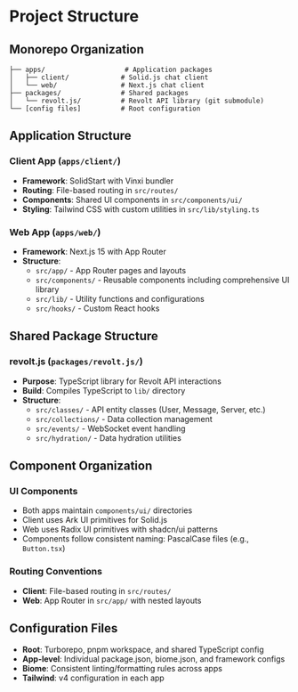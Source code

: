 # Project Structure

## Monorepo Organization
```
├── apps/                    # Application packages
│   ├── client/             # Solid.js chat client
│   └── web/                # Next.js chat client
├── packages/               # Shared packages
│   └── revolt.js/          # Revolt API library (git submodule)
└── [config files]          # Root configuration
```

## Application Structure

### Client App (`apps/client/`)
- **Framework**: SolidStart with Vinxi bundler
- **Routing**: File-based routing in `src/routes/`
- **Components**: Shared UI components in `src/components/ui/`
- **Styling**: Tailwind CSS with custom utilities in `src/lib/styling.ts`

### Web App (`apps/web/`)
- **Framework**: Next.js 15 with App Router
- **Structure**: 
  - `src/app/` - App Router pages and layouts
  - `src/components/` - Reusable components including comprehensive UI library
  - `src/lib/` - Utility functions and configurations
  - `src/hooks/` - Custom React hooks

## Shared Package Structure

### revolt.js (`packages/revolt.js/`)
- **Purpose**: TypeScript library for Revolt API interactions
- **Build**: Compiles TypeScript to `lib/` directory
- **Structure**:
  - `src/classes/` - API entity classes (User, Message, Server, etc.)
  - `src/collections/` - Data collection management
  - `src/events/` - WebSocket event handling
  - `src/hydration/` - Data hydration utilities

## Component Organization

### UI Components
- Both apps maintain `components/ui/` directories
- Client uses Ark UI primitives for Solid.js
- Web uses Radix UI primitives with shadcn/ui patterns
- Components follow consistent naming: PascalCase files (e.g., `Button.tsx`)

### Routing Conventions
- **Client**: File-based routing in `src/routes/`
- **Web**: App Router in `src/app/` with nested layouts

## Configuration Files
- **Root**: Turborepo, pnpm workspace, and shared TypeScript config
- **App-level**: Individual package.json, biome.json, and framework configs
- **Biome**: Consistent linting/formatting rules across apps
- **Tailwind**: v4 configuration in each app